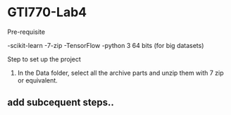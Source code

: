 # GTI770-Lab4

Pre-requisite

-scikit-learn
-7-zip
-TensorFlow
-python 3 64 bits (for big datasets)

Step to set up the project


1. In the Data folder, select all the archive parts and unzip them with 7 zip or equivalent.

## add subcequent steps..
